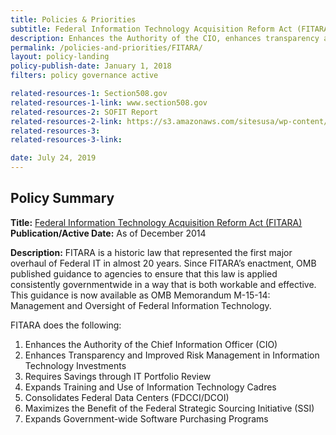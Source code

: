 ```yaml
---
title: Policies & Priorities
subtitle: Federal Information Technology Acquisition Reform Act (FITARA)
description: Enhances the Authority of the CIO, enhances transparency and improved risk management in IT Investments...etc.
permalink: /policies-and-priorities/FITARA/
layout: policy-landing
policy-publish-date: January 1, 2018
filters: policy governance active

related-resources-1: Section508.gov
related-resources-1-link: www.section508.gov
related-resources-2: SOFIT Report
related-resources-2-link: https://s3.amazonaws.com/sitesusa/wp-content/uploads/sites/1151/2017/05/CIO-Council-State-of-Federal-IT-Report-January-2017-1.pdf
related-resources-3:
related-resources-3-link:

date: July 24, 2019
---
```

## Policy Summary

**Title:** [Federal Information Technology Acquisition Reform Act (FITARA)](https://www.nist.gov/sites/default/files/documents/2017/05/11/doc2017financialmanagementconference-fitara.pdf)<br>
**Publication/Active Date:** As of December 2014

**Description:** FITARA is a historic law that represented the first major overhaul of Federal IT in almost 20 years. Since FITARA’s enactment, OMB published guidance to agencies to ensure that this law is applied consistently governmentwide in a way that is both workable and effective. This guidance is now available as OMB Memorandum M-15-14: Management and Oversight of Federal Information Technology.

FITARA does the following:
1. Enhances the Authority of the Chief Information Officer (CIO)
2. Enhances Transparency and Improved Risk Management in Information Technology Investments
3. Requires Savings through IT Portfolio Review
4. Expands Training and Use of Information Technology Cadres
5. Consolidates Federal Data Centers (FDCCI/DCOI)
6. Maximizes the Benefit of the Federal Strategic Sourcing Initiative (SSI)
7. Expands Government-wide Software Purchasing Programs
